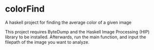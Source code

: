 # colorFind
A haskell project for finding the average color of a given image

This project requires ByteDump and the Haskell Image Processing (HIP) library to be installed. 
Afterwards, run the main function, and input the filepath of the image you want to analyze.